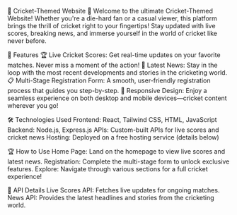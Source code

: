 🏏 Cricket-Themed Website 🌟
Welcome to the ultimate Cricket-Themed Website! Whether you're a die-hard fan or a casual viewer, this platform brings the thrill of cricket right to your fingertips! Stay updated with live scores, breaking news, and immerse yourself in the world of cricket like never before.

🚀 Features
🏆 Live Cricket Scores: Get real-time updates on your favorite matches. Never miss a moment of the action!
📰 Latest News: Stay in the loop with the most recent developments and stories in the cricketing world.
📋 Multi-Stage Registration Form: A smooth, user-friendly registration process that guides you step-by-step.
📱 Responsive Design: Enjoy a seamless experience on both desktop and mobile devices—cricket content wherever you go!

🛠 Technologies Used
Frontend: React, Tailwind CSS, HTML, JavaScript
Backend: Node.js, Express.js
APIs: Custom-built APIs for live scores and cricket news
Hosting: Deployed on a free hosting service (details below)

🏆 How to Use
Home Page: Land on the homepage to view live scores and latest news.
Registration: Complete the multi-stage form to unlock exclusive features.
Explore: Navigate through various sections for a full cricket experience!

📡 API Details
Live Scores API: Fetches live updates for ongoing matches.
News API: Provides the latest headlines and stories from the cricketing world.

